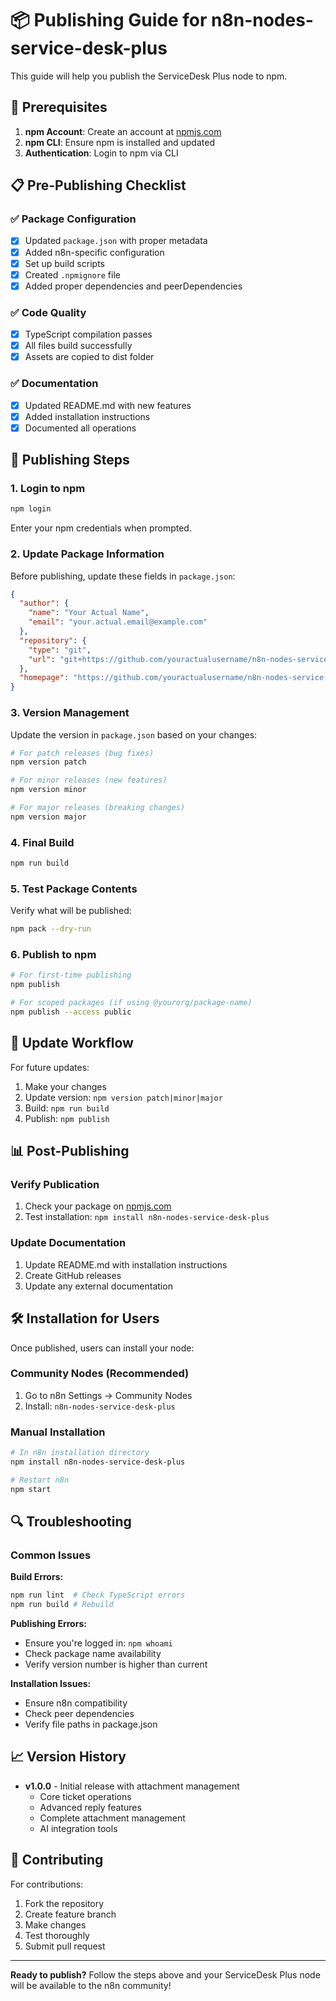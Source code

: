 # 📦 Publishing Guide for n8n-nodes-service-desk-plus

This guide will help you publish the ServiceDesk Plus node to npm.

## 🔧 Prerequisites

1. **npm Account**: Create an account at [npmjs.com](https://www.npmjs.com/)
2. **npm CLI**: Ensure npm is installed and updated
3. **Authentication**: Login to npm via CLI

## 📋 Pre-Publishing Checklist

### ✅ Package Configuration
- [x] Updated `package.json` with proper metadata
- [x] Added n8n-specific configuration
- [x] Set up build scripts
- [x] Created `.npmignore` file
- [x] Added proper dependencies and peerDependencies

### ✅ Code Quality
- [x] TypeScript compilation passes
- [x] All files build successfully
- [x] Assets are copied to dist folder

### ✅ Documentation
- [x] Updated README.md with new features
- [x] Added installation instructions
- [x] Documented all operations

## 🚀 Publishing Steps

### 1. Login to npm
```bash
npm login
```
Enter your npm credentials when prompted.

### 2. Update Package Information
Before publishing, update these fields in `package.json`:

```json
{
  "author": {
    "name": "Your Actual Name",
    "email": "your.actual.email@example.com"
  },
  "repository": {
    "type": "git",
    "url": "git+https://github.com/youractualusername/n8n-nodes-service-desk-plus.git"
  },
  "homepage": "https://github.com/youractualusername/n8n-nodes-service-desk-plus"
}
```

### 3. Version Management
Update the version in `package.json` based on your changes:

```bash
# For patch releases (bug fixes)
npm version patch

# For minor releases (new features)
npm version minor

# For major releases (breaking changes)
npm version major
```

### 4. Final Build
```bash
npm run build
```

### 5. Test Package Contents
Verify what will be published:
```bash
npm pack --dry-run
```

### 6. Publish to npm
```bash
# For first-time publishing
npm publish

# For scoped packages (if using @yourorg/package-name)
npm publish --access public
```

## 🔄 Update Workflow

For future updates:

1. Make your changes
2. Update version: `npm version patch|minor|major`
3. Build: `npm run build`
4. Publish: `npm publish`

## 📊 Post-Publishing

### Verify Publication
1. Check your package on [npmjs.com](https://www.npmjs.com/package/n8n-nodes-service-desk-plus)
2. Test installation: `npm install n8n-nodes-service-desk-plus`

### Update Documentation
1. Update README.md with installation instructions
2. Create GitHub releases
3. Update any external documentation

## 🛠 Installation for Users

Once published, users can install your node:

### Community Nodes (Recommended)
1. Go to n8n Settings → Community Nodes
2. Install: `n8n-nodes-service-desk-plus`

### Manual Installation
```bash
# In n8n installation directory
npm install n8n-nodes-service-desk-plus

# Restart n8n
npm start
```

## 🔍 Troubleshooting

### Common Issues

**Build Errors:**
```bash
npm run lint  # Check TypeScript errors
npm run build # Rebuild
```

**Publishing Errors:**
- Ensure you're logged in: `npm whoami`
- Check package name availability
- Verify version number is higher than current

**Installation Issues:**
- Ensure n8n compatibility
- Check peer dependencies
- Verify file paths in package.json

## 📈 Version History

- **v1.0.0** - Initial release with attachment management
  - Core ticket operations
  - Advanced reply features
  - Complete attachment management
  - AI integration tools

## 🤝 Contributing

For contributions:
1. Fork the repository
2. Create feature branch
3. Make changes
4. Test thoroughly
5. Submit pull request

---

**Ready to publish?** Follow the steps above and your ServiceDesk Plus node will be available to the n8n community!